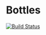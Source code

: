 # Bottles
[![Build Status](https://drone.strootje.com/api/badges/strootje/bottles/status.svg)](https://drone.strootje.com/strootje/bottles)
